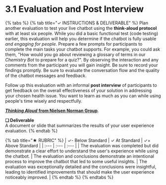 # 3.1 Evaluation and Post Interview

{% tabs %}
{% tab title="✓  INSTRUCTIONS & DELIVERABLE" %}
Plan another evaluation to test your live chatbot using the **think-aloud protocol** with at least six people. While you did a basic functional test \(code testing\) earlier, this evaluation will help you determine if the chatbot is fully usable _and engaging for people_. Prepare a few prompts for participants to complete the main tasks your chatbot supports. For example, you could ask them, "How would you go about reviewing a glossary of terms in our _Chemistry Bot_ to prepare for a quiz?". By observing the interaction and any comments from the participant you will gain insight. Be sure to record your findings promptly. Be sure to evaluate the conversation flow and the quality of the chatbot messages and feedback. 

Follow up this evaluation with an informal **post interview** of participants to get feedback on the overall effectiveness of your solution in addressing your chosen health issue. You want to learn as much as you can while using people's time wisely and respectfully.

[_**Thinking Aloud**_ **from Nielsen Norman Group**](https://www.nngroup.com/articles/thinking-aloud-the-1-usability-tool/).

**❏ Deliverable**  
A document or slide that summarizes the results of your user experience evaluation.
{% endtab %}

{% tab title="★  RUBRIC" %}
| ✓-  Below Standard | ✓  At Standard | ✓+  Above Standard |
| :--- | :--- | :--- |
| The evaluation was completed but did demonstrate a clear effort to understand the user's experience while using the chatbot. | The evaluation and conclusions demonstrate an intentional process to improve the chatbot that led to some useful insights. | The evaluation was exceptionally detailed and the conclusions were insightful, leading to identified improvements that should make the user experience noticeably improved. |
{% endtab %}
{% endtabs %}

